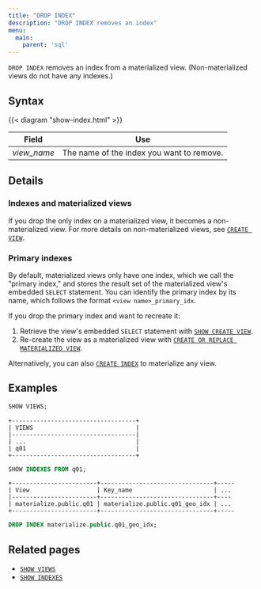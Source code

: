 ```yaml
---
title: "DROP INDEX"
description: "DROP INDEX removes an index"
menu:
  main:
    parent: 'sql'
---
```


`DROP INDEX` removes an index from a materialized view. (Non-materialized views
do not have any indexes.)

## Syntax

{{< diagram "show-index.html" >}}

Field | Use
------|-----
_view&lowbar;name_ | The name of the index you want to remove.

## Details

### Indexes and materialized views

If you drop the only index on a materialized view, it becomes a non-materialized
view. For more details on non-materialized views, see [`CREATE
VIEW`](../create-view).

### Primary indexes

By default, materialized views only have one index, which we call the "primary
index," and stores the result set of the materialized view's embedded `SELECT`
statement. You can identify the primary index by its name, which follows the
format `<view name>_primary_idx`.

If you drop the primary index and want to recreate it:

1. Retrieve the view's embedded `SELECT` statement with [`SHOW CREATE
   VIEW`](../show-create-view).
1. Re-create the view as a materialized view with [`CREATE OR REPLACE
   MATERIALIZED VIEW`](../create-materialized-view).

Alternatively, you can also [`CREATE INDEX`](../create-index) to materialize any
view.

## Examples

```sql
SHOW VIEWS;
```
```nofmt
+-----------------------------------+
| VIEWS                             |
|-----------------------------------|
| ...                               |
| q01                               |
+-----------------------------------+
```
```sql
SHOW INDEXES FROM q01;
```
```nofmt
+------------------------+--------------------------------+-----
| View                   | Key_name                       | ...
|------------------------+--------------------------------+----
| materialize.public.q01 | materialize.public.q01_geo_idx | ...
+------------------------+--------------------------------+-----
```
```sql
DROP INDEX materialize.public.q01_geo_idx;
```

## Related pages

- [`SHOW VIEWS`](../show-views)
- [`SHOW INDEXES`](../show-indexes)
